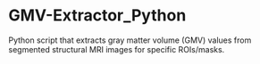 # GMV-Extractor_Python
Python script that extracts gray matter volume (GMV) values from segmented structural MRI images for specific ROIs/masks.

